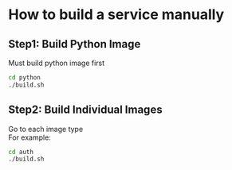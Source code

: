 # How to build a service manually 

## Step1: Build Python Image 
Must build python image first
```sh
cd python
./build.sh
```

## Step2: Build Individual Images 
Go to each image type <br>
For example:
```sh
cd auth
./build.sh
```